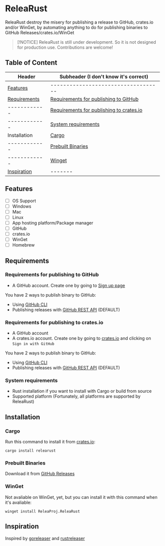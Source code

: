 # ReleaRust
ReleaRust destroy the misery for publishing a release to GitHub, crates.io and/or WinGet, by automating anything to do for publishing binaries to GitHub Releases/crates.io/WinGet

> [!NOTICE]
> ReleaRust is still under development. So it is not designed for production use. Contributions are welcome!

## Table of Content
| Header | Subheader (I don't know it's correct) |
| -------- | --------------------------------------- |
| [Features](#features) | ----------------------------------- |
| [Requirements](#requirements) | [Requirements for publishing to GitHub](#requirements-for-publishing-to-github) |
| ------------ | [Requirements for publishing to crates.io](#requirements-for-publishing-to-cratesio) |
| ------------ | [System requirements](#system-requirements) |
| Installation | [Cargo](#cargo) |
| ------------ | [Prebuilt Binaries](#prebuilt-binaries) |
| ------------ | [Winget](#winget) |
| [Inspiration](#inspiration) | ------- |

## Features
- [ ] OS Support
 - [ ] Windows
 - [ ] Mac
 - [ ] Linux
- [ ] App hosting platform/Package manager
 - [ ] GitHub
 - [ ] crates.io
 - [ ] WinGet
 - [ ] Homebrew

## Requirements
### Requirements for publishing to GitHub
- A GitHub account. Create one by going to [Sign up page](https://github.com/signup)

You have 2 ways to publish binary to GitHub:

- Using [GitHub CLI](https://cli.github.com)
- Publishing releases with [GitHub REST API](https://docs.github.com/en/rest) (DEFAULT)

### Requirements for publishing to crates.io
- A GitHub account
- A crates.io account. Create one by going to [crates.io](https://crates.io) and clicking on `Sign in with GitHub`

You have 2 ways to publish binary to GitHub:

- Using [GitHub CLI](https://cli.github.com)
- Publishing releases with [GitHub REST API](https://docs.github.com/en/rest) (DEFAULT)

### System requirements
- Rust installation if you want to install with Cargo or build from source
- Supported platform (Fortunately, all platforms are supported by ReleaRust)

## Installation
### Cargo
Run this command to install it from [crates.io](https://crates.io/crate/relearust):
```shell
cargo install relearust
```

### Prebuilt Binaries
Download it from [GitHub Releases](https://github.com/releaproj/relearust/releases)

### WinGet
Not avaliable on WinGet, yet, but you can install it with this command when it's avaliable:
```shell
winget install ReleaProj.ReleaRust
```

## Inspiration
Inspired by [goreleaser](https://goreleaser.com) and [rustreleaser]()